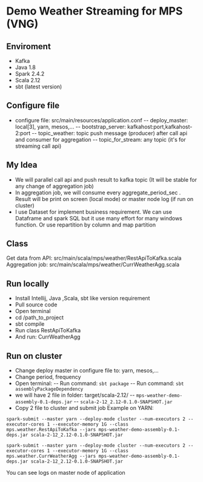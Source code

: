# Demo Weather Streaming for MPS (VNG)

## Enviroment
- Kafka
- Java 1.8
- Spark 2.4.2
- Scala 2.12
- sbt (latest version)

## Configure file
- configure file: src/main/resources/application.conf
-- deploy_master: local[3], yarn, mesos,...
-- bootstrap_server: kafkahost:port,kafkahost-2:port
-- topic_weather: topic push message (producer) after call api and consumer for aggregation 
-- topic_for_stream: any topic (it's for streaming call api)
## My Idea 
- We will parallel call api and push result to kafka topic (It will be stable for any change of aggregation job)
- In aggregation job, we will consume every aggregate_period_sec . Result will be print on screen (local mode) or master node log (if run on cluster)
- I use Dataset for implement business requirement. We can use Dataframe and spark SQL but it use many effort for many windows function. Or use repartition by column and map partition 
## Class
Get data from API: src/main/scala/mps/weather/RestApiToKafka.scala
Aggregation job: src/main/scala/mps/weather/CurrWeatherAgg.scala

## Run locally 

- Install Intellij, Java ,Scala, sbt like version requirement 
- Pull source code
- Open terminal 
- cd /path_to_project
- sbt compile
- Run class RestApiToKafka
- And run: CurrWeatherAgg

## Run on cluster 
- Change deploy master in configure file to: yarn, mesos,...
- Change period, frequency
- Open terminal: 
-- Run command: `sbt package`
-- Run command: `sbt assemblyPackageDependency` 
- we will have 2 file in folder: target/scala-2.12/
-- `mps-weather-demo-assembly-0.1-deps.jar`
-- `scala-2-12_2.12-0.1.0-SNAPSHOT.jar`
- Copy 2 file to cluster and submit job 
Example on YARN:

`spark-submit --master yarn --deploy-mode cluster --num-executors 2 --executor-cores 1 --executor-memory 1G --class mps.weather.RestApiToKafka --jars mps-weather-demo-assembly-0.1-deps.jar scala-2-12_2.12-0.1.0-SNAPSHOT.jar`

`spark-submit --master yarn --deploy-mode cluster --num-executors 2 --executor-cores 1 --executor-memory 1G --class mps.weather.CurrWeatherAgg --jars mps-weather-demo-assembly-0.1-deps.jar scala-2-12_2.12-0.1.0-SNAPSHOT.jar`

You can see logs on master node of application
